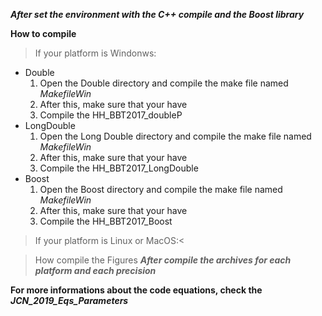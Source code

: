 
***After set the environment with the _C++ compile_ and the _Boost library_***

**How to compile**
> If your platform is Windonws:
- Double
	1. Open the Double directory and compile the make file named *MakefileWin*		
	2. After this, make sure that your have
	3. Compile the HH_BBT2017_doubleP
- LongDouble
	1. Open the Long Double directory and compile the make file named *MakefileWin*		
	2. After this, make sure that your have
	3. Compile the HH_BBT2017_LongDouble
- Boost
	1. Open the Boost directory and compile the make file named *MakefileWin*		
	2. After this, make sure that your have
	3. Compile the HH_BBT2017_Boost

> If your platform is Linux or MacOS:<

> How compile the Figures
***After compile the archives for each platform and each precision***


**For more informations about the code equations, check the _JCN_2019_Eqs_Parameters_**
